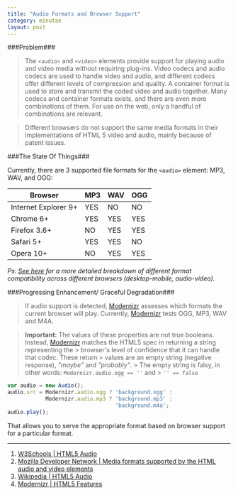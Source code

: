 ```yaml
---
title: "Audio Formats and Browser Support"
category: minutae
layout: post
---
```


###Problem###

> The `<audio>` and `<video>` elements provide support for playing audio and
> video media without requiring plug-ins. Video codecs and audio codecs are used
> to handle video and audio, and different codecs offer different levels of
> compression and quality. A container format is used to store and transmit the
> coded video and audio together. Many codecs and container formats exists, and
> there are even more combinations of them. For use on the web, only a handful
> of combinations are relevant.

> Different browsers do not support the same media formats in their
> implementations of HTML 5 video and audio, mainly because of patent issues.

###The State Of Things###

Currently, there are 3 supported file formats for the `<audio>` element: MP3,
WAV, and OGG:

<table class="table table-hover table-striped">
    <thead>
        <tr>
            <th>Browser</th>
            <th>MP3</th>
            <th>WAV</th>
            <th>OGG</th>
        </tr>
    </thead>
    <tbody>
        <tr>
            <td>Internet Explorer 9+</td>
            <td class="success">YES</td>
            <td class="error">NO</td>
            <td class="error">NO</td>
        </tr>
        <tr>
            <td>Chrome 6+</td>
            <td class="success">YES</td>
            <td class="success">YES</td>
            <td class="success">YES</td>
        </tr>
        <tr>
            <td>Firefox 3.6+</td>
            <td class="error">NO</td>
            <td class="success">YES</td>
            <td class="success">YES</td>
        </tr>
        <tr>
            <td>Safari 5+</td>
            <td class="success">YES</td>
            <td class="success">YES</td>
            <td class="error">NO</td>
        </tr>
        <tr>
            <td>Opera 10+</td>
            <td class="error">NO</td>
            <td class="success">YES</td>
            <td class="success">YES</td>
        </tr>
    </tbody>
</table>

_Ps: [See here][3] for a more detailed breakdown of different format
compatibility across different browsers (desktop-mobile, audio-video)._

###Progressing Enhancement/ Graceful Degradation###

> If audio support is detected, [Modernizr][6] assesses which formats the
> current browser will play. Currently, [Modernizr][6] tests OGG, MP3, WAV and
> M4A.

> **Important:** The values of these properties are not true booleans. Instead,
> [Modernizr][6] matches the HTML5 spec in returning a string representing the >
browser's level of confidence that it can handle that codec. These return >
values are an empty string (negative response), _"maybe"_ and _"probably"_. >
The empty string is falsy, in other words: `Modernizr.audio.ogg == ''` and > `''
== false`

``` javascript
var audio = new Audio();
audio.src = Modernizr.audio.ogg ? 'background.ogg' :
            Modernizr.audio.mp3 ? 'background.mp3' :
                                  'background.m4a';
audio.play();
```

That allows you to serve the appropriate format based on browser support for a
particular format.

---

1. [W3Schools | HTML5 Audio][1]
2. [Mozilla Developer Network | Media formats supported by the HTML audio and video elements][2]
3. [Wikipedia | HTML5 Audio][4]
4. [Modernizr | HTML5 Features][5]

[1]: http://www.w3schools.com/html/html5_audio.asp
[2]: https://developer.mozilla.org/en-US/docs/HTML/Supported_media_formats
[3]: https://developer.mozilla.org/en-US/docs/HTML/Supported_media_formats#Browser_compatibility
[4]: http://en.wikipedia.org/wiki/HTML5_Audio
[5]: http://modernizr.com/docs/#features-html5
[6]: http://modernizr.com/
